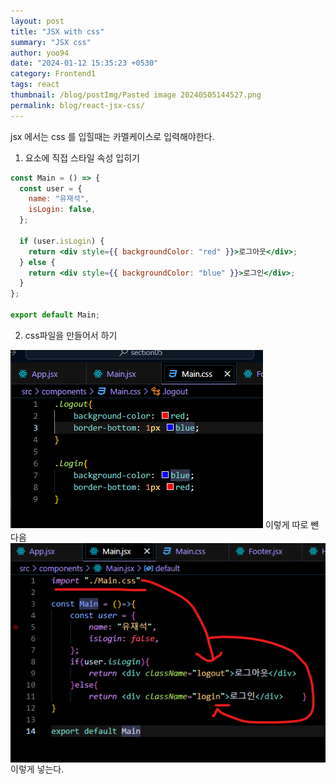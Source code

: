 ```yaml
---
layout: post
title: "JSX with css"
summary: "JSX css"
author: yoo94
date: "2024-01-12 15:35:23 +0530"
category: Frontend1
tags: react
thumbnail: /blog/postImg/Pasted image 20240505144527.png
permalink: blog/react-jsx-css/
---
```


jsx 에서는 css 를 입힐때는 카멜케이스로 입력해야한다.

1. 요소에 직접 스타일 속성 입히기

```jsx
const Main = () => {
  const user = {
    name: "유재석",
    isLogin: false,
  };

  if (user.isLogin) {
    return <div style={{ backgroundColor: "red" }}>로그아웃</div>;
  } else {
    return <div style={{ backgroundColor: "blue" }}>로그인</div>;
  }
};

export default Main;
```

2. css파일을 만들어서 하기
   <div style="display: flex; justify-content: center;">
  <img src="/blog/postImg/Pasted image 20240505150240.png" alt="Pasted image 20240505150240.png" style="max-width:auto;; height:auto;">
</div>
   이렇게 따로 뺀다음
   <div style="display: flex; justify-content: center;">
  <img src="/blog/postImg/Pasted image 20240505150347.png" alt="Pasted image 20240505150347.png" style="max-width:auto;; height:auto;">
</div>
   이렇게 넣는다.
